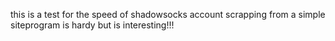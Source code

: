this is a test for the speed of shadowsocks account scrapping from a simple siteprogram is hardy but is interesting!!! 
